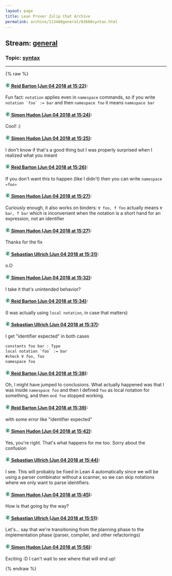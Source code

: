 ```yaml
---
layout: page
title: Lean Prover Zulip Chat Archive 
permalink: archive/113488general/83688syntax.html
---
```


## Stream: [general](index.html)
### Topic: [syntax](83688syntax.html)

---


{% raw %}
#### [![Click to go to Zulip](../../assets/img/zulip2.png) Reid Barton (Jun 04 2018 at 15:22)](https://leanprover.zulipchat.com/#narrow/stream/113488-general/topic/syntax/near/127544480):
Fun fact: `notation` applies even in `namespace` commands, so if you write ``notation `foo` := bar`` and then `namespace foo` it means `namespace bar`

#### [![Click to go to Zulip](../../assets/img/zulip2.png) Simon Hudon (Jun 04 2018 at 15:24)](https://leanprover.zulipchat.com/#narrow/stream/113488-general/topic/syntax/near/127544555):
Cool! :)

#### [![Click to go to Zulip](../../assets/img/zulip2.png) Simon Hudon (Jun 04 2018 at 15:25)](https://leanprover.zulipchat.com/#narrow/stream/113488-general/topic/syntax/near/127544571):
I don't know if that's a good thing but I was properly surprised when I realized what you meant

#### [![Click to go to Zulip](../../assets/img/zulip2.png) Reid Barton (Jun 04 2018 at 15:26)](https://leanprover.zulipchat.com/#narrow/stream/113488-general/topic/syntax/near/127544624):
If you don't want this to happen (like I didn't) then you can write `namespace «foo»`

#### [![Click to go to Zulip](../../assets/img/zulip2.png) Simon Hudon (Jun 04 2018 at 15:27)](https://leanprover.zulipchat.com/#narrow/stream/113488-general/topic/syntax/near/127544649):
Curiously enough, it also works on binders: `∀ foo, f foo` actually means `∀ bar, f bar` which is inconvenient when the notation is a short hand for an expression, not an identifier

#### [![Click to go to Zulip](../../assets/img/zulip2.png) Simon Hudon (Jun 04 2018 at 15:27)](https://leanprover.zulipchat.com/#narrow/stream/113488-general/topic/syntax/near/127544653):
Thanks for the fix

#### [![Click to go to Zulip](../../assets/img/zulip2.png) Sebastian Ullrich (Jun 04 2018 at 15:31)](https://leanprover.zulipchat.com/#narrow/stream/113488-general/topic/syntax/near/127544833):
o.O

#### [![Click to go to Zulip](../../assets/img/zulip2.png) Simon Hudon (Jun 04 2018 at 15:32)](https://leanprover.zulipchat.com/#narrow/stream/113488-general/topic/syntax/near/127544900):
I take it that's unintended behavior?

#### [![Click to go to Zulip](../../assets/img/zulip2.png) Reid Barton (Jun 04 2018 at 15:34)](https://leanprover.zulipchat.com/#narrow/stream/113488-general/topic/syntax/near/127544969):
(I was actually using `local notation`, in case that matters)

#### [![Click to go to Zulip](../../assets/img/zulip2.png) Sebastian Ullrich (Jun 04 2018 at 15:37)](https://leanprover.zulipchat.com/#narrow/stream/113488-general/topic/syntax/near/127545111):
I get "identifier expected" in both cases
```
constants foo bar : Type
local notation `foo` := bar
#check ∀ foo, foo
namespace foo
```

#### [![Click to go to Zulip](../../assets/img/zulip2.png) Reid Barton (Jun 04 2018 at 15:38)](https://leanprover.zulipchat.com/#narrow/stream/113488-general/topic/syntax/near/127545171):
Oh, I might have jumped to conclusions.
What actually happened was that I was inside `namespace foo` and then I defined `foo` as local notation for something, and then `end foo` stopped working.

#### [![Click to go to Zulip](../../assets/img/zulip2.png) Reid Barton (Jun 04 2018 at 15:39)](https://leanprover.zulipchat.com/#narrow/stream/113488-general/topic/syntax/near/127545183):
with some error like "identifier expected"

#### [![Click to go to Zulip](../../assets/img/zulip2.png) Simon Hudon (Jun 04 2018 at 15:42)](https://leanprover.zulipchat.com/#narrow/stream/113488-general/topic/syntax/near/127545332):
Yes, you're right. That's what happens for me too. Sorry about the confusion

#### [![Click to go to Zulip](../../assets/img/zulip2.png) Sebastian Ullrich (Jun 04 2018 at 15:44)](https://leanprover.zulipchat.com/#narrow/stream/113488-general/topic/syntax/near/127545397):
I see. This will probably be fixed in Lean 4 automatically since we will be using a parser combinator without a scanner, so we can skip notations where we only want to parse identifiers.

#### [![Click to go to Zulip](../../assets/img/zulip2.png) Simon Hudon (Jun 04 2018 at 15:45)](https://leanprover.zulipchat.com/#narrow/stream/113488-general/topic/syntax/near/127545431):
How is that going by the way?

#### [![Click to go to Zulip](../../assets/img/zulip2.png) Sebastian Ullrich (Jun 04 2018 at 15:51)](https://leanprover.zulipchat.com/#narrow/stream/113488-general/topic/syntax/near/127545680):
Let's... say that we're transitioning from the planning phase to the implementation phase (parser, compiler, and other refactorings)

#### [![Click to go to Zulip](../../assets/img/zulip2.png) Simon Hudon (Jun 04 2018 at 15:56)](https://leanprover.zulipchat.com/#narrow/stream/113488-general/topic/syntax/near/127545899):
Exciting :D I can't wait to see where that will end up!


{% endraw %}
